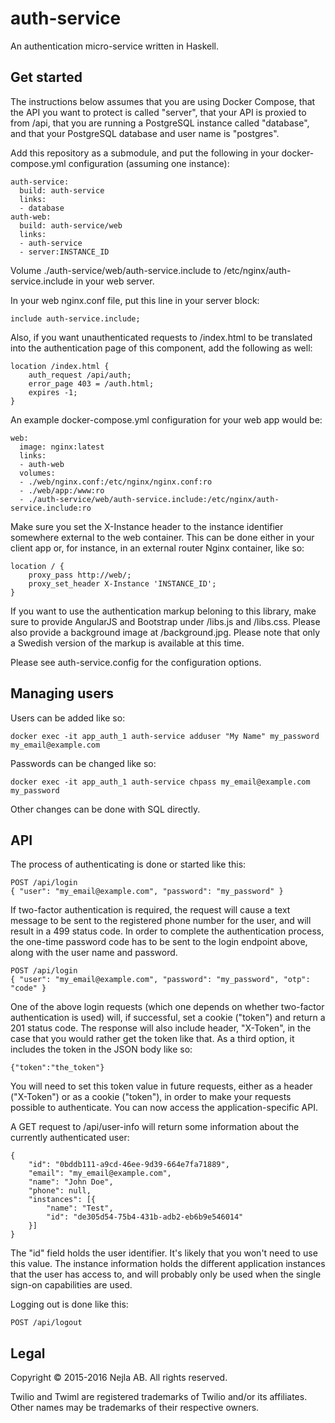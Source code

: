 auth-service
============

An authentication micro-service written in Haskell.

Get started
-----------

The instructions below assumes that you are using Docker Compose, that the API
you want to protect is called "server", that your API is proxied to from /api,
that you are running a PostgreSQL instance called "database", and that your
PostgreSQL database and user name is "postgres".

Add this repository as a submodule, and put the following in your
docker-compose.yml configuration (assuming one instance):

    auth-service:
      build: auth-service
      links:
      - database
    auth-web:
      build: auth-service/web
      links:
      - auth-service
      - server:INSTANCE_ID

Volume ./auth-service/web/auth-service.include to
/etc/nginx/auth-service.include in your web server.

In your web nginx.conf file, put this line in your server block:

    include auth-service.include;

Also, if you want unauthenticated requests to /index.html to be translated into
the authentication page of this component, add the following as well:

    location /index.html {
        auth_request /api/auth;
        error_page 403 = /auth.html;
        expires -1;
    }

An example docker-compose.yml configuration for your web app would be:

    web:
      image: nginx:latest
      links:
      - auth-web
      volumes:
      - ./web/nginx.conf:/etc/nginx/nginx.conf:ro
      - ./web/app:/www:ro
      - ./auth-service/web/auth-service.include:/etc/nginx/auth-service.include:ro

Make sure you set the X-Instance header to the instance identifier somewhere
external to the web container. This can be done either in your client app or,
for instance, in an external router Nginx container, like so:

    location / {
        proxy_pass http://web/;
        proxy_set_header X-Instance 'INSTANCE_ID';
    }

If you want to use the authentication markup beloning to this library, make sure
to provide AngularJS and Bootstrap under /libs.js and /libs.css. Please also
provide a background image at /background.jpg. Please note that only a Swedish
version of the markup is available at this time.

Please see auth-service.config for the configuration options.

Managing users
--------------

Users can be added like so:

    docker exec -it app_auth_1 auth-service adduser "My Name" my_password my_email@example.com

Passwords can be changed like so:

    docker exec -it app_auth_1 auth-service chpass my_email@example.com my_password

Other changes can be done with SQL directly.

API
---

The process of authenticating is done or started like this:

    POST /api/login
    { "user": "my_email@example.com", "password": "my_password" }

If two-factor authentication is required, the request will cause a text message
to be sent to the registered phone number for the user, and will result in a 499
status code. In order to complete the authentication process, the one-time
password code has to be sent to the login endpoint above, along with the user
name and password.

    POST /api/login
    { "user": "my_email@example.com", "password": "my_password", "otp": "code" }

One of the above login requests (which one depends on whether two-factor
authentication is used) will, if successful, set a cookie ("token") and return a
201 status code. The response will also include header, "X-Token", in the case
that you would rather get the token like that. As a third option, it includes
the token in the JSON body like so:

    {"token":"the_token"}

You will need to set this token value in future requests, either as a header
("X-Token") or as a cookie ("token"), in order to make your requests possible to
authenticate. You can now access the application-specific API.

A GET request to /api/user-info will return some information about the currently
authenticated user:

    {
        "id": "0bddb111-a9cd-46ee-9d39-664e7fa71889",
        "email": "my_email@example.com",
        "name": "John Doe",
        "phone": null,
        "instances": [{
            "name": "Test",
            "id": "de305d54-75b4-431b-adb2-eb6b9e546014"
        }]
    }

The "id" field holds the user identifier. It's likely that you won't need to use
this value. The instance information holds the different application instances
that the user has access to, and will probably only be used when the single
sign-on capabilities are used.

Logging out is done like this:

    POST /api/logout

Legal
-----

Copyright © 2015-2016 Nejla AB. All rights reserved.

Twilio and Twiml are registered trademarks of Twilio and/or its affiliates.
Other names may be trademarks of their respective owners.
